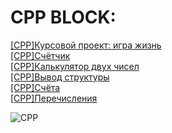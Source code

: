 # CPP BLOCK:
[[CPP]Курсовой проект: игра жизнь<br/>](https://replit.com/@DmitriyLoginov1/homework-1131#main.cpp)
[[CPP]Счётчик<br/>](https://github.com/LoRean22/counter)
[[CPP]Калькулятор двух чисел<br/>](https://github.com/LoRean22/calculator-for-two-numbers)
[[CPP]Вывод структуры<br/>](https://github.com/LoRean22/struct-output)
[[CPP]Счёта<br/>](https://github.com/LoRean22/accounts)
[[CPP]Перечисления<br/>](https://github.com/LoRean22/months)

![CPP](https://camo.githubusercontent.com/891c1fd9d2ab2adf1053e8514f469b94049769ccd9d2765c8e06e9c1b6da1b8c/68747470733a2f2f696d672e736869656c64732e696f2f62616467652f632b2b2d2532333030353939432e7376673f7374796c653d666f722d7468652d6261646765266c6f676f3d63253242253242266c6f676f436f6c6f723d7768697465)

